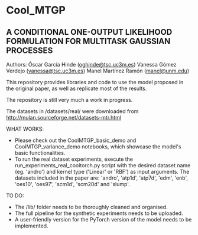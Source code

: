 # Cool_MTGP

## A CONDITIONAL ONE-OUTPUT LIKELIHOOD FORMULATION FOR MULTITASK GAUSSIAN PROCESSES

Authors: 
  Óscar García Hinde (oghinde@tsc.uc3m.es)
  Vanessa Gómez Verdejo (vanessa@tsc.uc3m.es)
  Manel Martínez Ramón (manel@unm.edu)

This repository provides libraries and code to use the model proposed in the original paper, as well as replicate most of the results.

The repository is still very much a work in progress.

The datasets in /datasets/real/ were downloaded from http://mulan.sourceforge.net/datasets-mtr.html

WHAT WORKS:
  - Please check out the CoolMTGP_basic_demo and CoolMTGP_variance_demo notebooks, which showcase the model's basic functionalities.
  - To run the real dataset experiments, execute the run_experiments_real_cooltorch.py script with the desired dataset name (eg. 'andro') and kernel type ('Linear' or 'RBF') as input arguments. The datasets included in the paper are: 'andro', 'atp1d', 'atp7d', 'edm', 'enb', 'oes10', 'oes97', 'scm1d', 'scm20d' and 'slump'.

TO DO:
  - The /lib/ folder needs to be thoroughly cleaned and organised.
  - The full pipeline for the synthetic experiments needs to be uploaded.
  - A user-friendly version for the PyTorch version of the model needs to be implemented.
